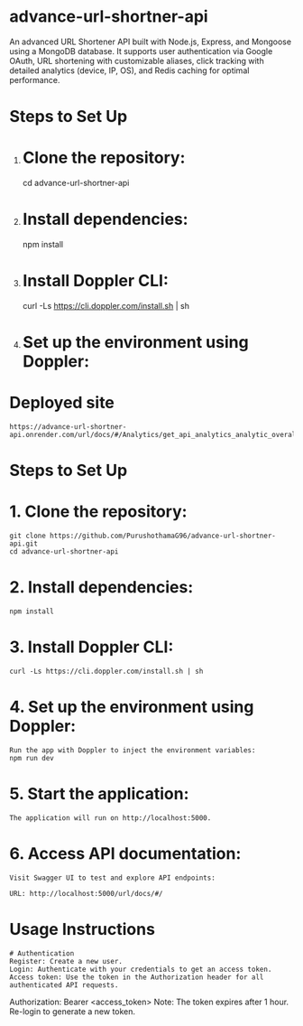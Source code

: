 # advance-url-shortner-api
An advanced URL Shortener API built with Node.js, Express, and Mongoose using a MongoDB database. It supports user authentication via Google OAuth, URL shortening with customizable aliases, click tracking with detailed analytics (device, IP, OS), and Redis caching for optimal performance.

# Steps to Set Up
1. # Clone the repository:
    cd advance-url-shortner-api

2. # Install dependencies:
    npm install

3. # Install Doppler CLI:
    curl -Ls https://cli.doppler.com/install.sh | sh

4. # Set up the environment using Doppler:
# Deployed site
    https://advance-url-shortner-api.onrender.com/url/docs/#/Analytics/get_api_analytics_analytic_overall

# Steps to Set Up
# 1. Clone the repository:
    git clone https://github.com/PurushothamaG96/advance-url-shortner-api.git
    cd advance-url-shortner-api

 # 2. Install dependencies:
    npm install

 # 3. Install Doppler CLI:
    curl -Ls https://cli.doppler.com/install.sh | sh

# 4. Set up the environment using Doppler:

    Run the app with Doppler to inject the environment variables:
    npm run dev


# 5. Start the application:
    The application will run on http://localhost:5000.

# 6. Access API documentation:
    Visit Swagger UI to test and explore API endpoints:

    URL: http://localhost:5000/url/docs/#/




# Usage Instructions
    # Authentication
    Register: Create a new user.
    Login: Authenticate with your credentials to get an access token.
    Access token: Use the token in the Authorization header for all authenticated API requests.


Authorization: Bearer <access_token>
Note: The token expires after 1 hour. Re-login to generate a new token.




